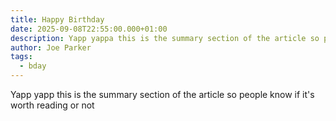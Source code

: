 ```yaml
---
title: Happy Birthday
date: 2025-09-08T22:55:00.000+01:00
description: Yapp yappa this is the summary section of the article so people know if it's worth reading or not
author: Joe Parker
tags:
  - bday
---
```


Yapp yapp this is the summary section of the article so people know if it's worth reading or not
